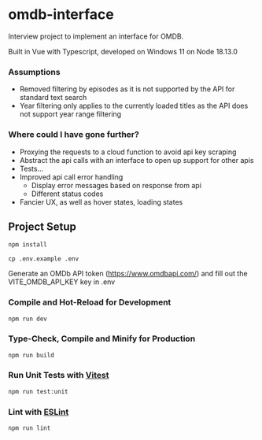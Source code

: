 # omdb-interface

Interview project to implement an interface for OMDB.

Built in Vue with Typescript, developed on Windows 11 on Node 18.13.0

### Assumptions
- Removed filtering by episodes as it is not supported by the API for standard text search
- Year filtering only applies to the currently loaded titles as the API does not support year range filtering

### Where could I have gone further?
- Proxying the requests to a cloud function to avoid api key scraping
- Abstract the api calls with an interface to open up support for other apis
- Tests...
- Improved api call error handling
  - Display error messages based on response from api
  - Different status codes
- Fancier UX, as well as hover states, loading states

## Project Setup

```sh
npm install
```
```
cp .env.example .env
```
Generate an OMDb API token (https://www.omdbapi.com/) and fill out the VITE_OMDB_API_KEY key in .env

### Compile and Hot-Reload for Development

```sh
npm run dev
```

### Type-Check, Compile and Minify for Production

```sh
npm run build
```

### Run Unit Tests with [Vitest](https://vitest.dev/)

```sh
npm run test:unit
```

### Lint with [ESLint](https://eslint.org/)

```sh
npm run lint
```
